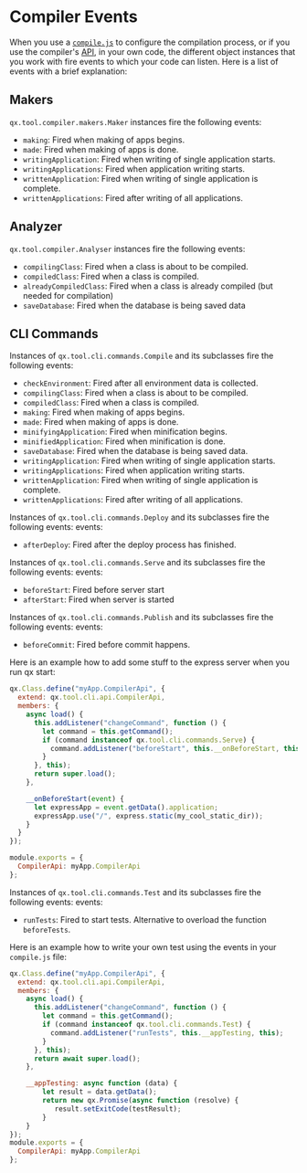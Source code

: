 # Compiler Events

When you use a [`compile.js`](../configuration/api.md) to configure the
compilation process, or if you use the compiler's [API](API.md), in your
own code, the different object instances that you work with fire events to
which your code can listen. Here is a list of events with a brief explanation:

## Makers

`qx.tool.compiler.makers.Maker` instances fire the following events:  
- `making`: Fired when making of apps begins.
- `made`: Fired when making of apps is done. 
- `writingApplication`: Fired when writing of single application starts.
- `writingApplications`: Fired when application writing starts.
- `writtenApplication`: Fired when writing of single application is complete.
- `writtenApplications`: Fired after writing of all applications.

## Analyzer

`qx.tool.compiler.Analyser` instances fire the following events:
- `compilingClass`: Fired when a class is about to be compiled.
- `compiledClass`: Fired when a class is compiled.
- `alreadyCompiledClass`: Fired when a class is already compiled (but needed for compilation)
- `saveDatabase`: Fired when the database is being saved data

## CLI Commands

Instances of `qx.tool.cli.commands.Compile` and its subclasses fire the following events:
- `checkEnvironment`: Fired after all environment data is collected. 
- `compilingClass`: Fired when a class is about to be compiled.
- `compiledClass`: Fired when a class is compiled.
- `making`: Fired when making of apps begins.
- `made`: Fired when making of apps is done.
- `minifyingApplication`: Fired when minification begins.
- `minifiedApplication`: Fired when minification is done.
- `saveDatabase`: Fired when the database is being saved data.
- `writingApplication`: Fired when writing of single application starts.
- `writingApplications`: Fired when application writing starts.
- `writtenApplication`: Fired when writing of single application is complete.
- `writtenApplications`: Fired after writing of all applications.

Instances of `qx.tool.cli.commands.Deploy` and its subclasses fire the following events:
events:
- `afterDeploy`: Fired after the deploy process has finished.

Instances of `qx.tool.cli.commands.Serve` and its subclasses fire the following events:
events:
- `beforeStart`: Fired before server start
- `afterStart`: Fired when server is started

Instances of `qx.tool.cli.commands.Publish` and its subclasses fire the following events:
events:
- `beforeCommit`:  Fired before commit happens.

Here is an example how to add some stuff to the express server when you run qx start:
```javascript
qx.Class.define("myApp.CompilerApi", {
  extend: qx.tool.cli.api.CompilerApi,
  members: {
    async load() {
      this.addListener("changeCommand", function () {
        let command = this.getCommand();
        if (command instanceof qx.tool.cli.commands.Serve) {
          command.addListener("beforeStart", this.__onBeforeStart, this);
        }
      }, this);
      return super.load();
    },

    __onBeforeStart(event) {
      let expressApp = event.getData().application;
      expressApp.use("/", express.static(my_cool_static_dir));
    }
  }
});

module.exports = {
  CompilerApi: myApp.CompilerApi
};
```

Instances of `qx.tool.cli.commands.Test` and its subclasses fire the following events:
events:
- `runTests`: Fired to start tests. Alternative to overload the function `beforeTests`.

Here is an example how to write your own test using the events in your `compile.js` file:
```javascript
qx.Class.define("myApp.CompilerApi", {
  extend: qx.tool.cli.api.CompilerApi,
  members: {
    async load() {
      this.addListener("changeCommand", function () {
        let command = this.getCommand();
        if (command instanceof qx.tool.cli.commands.Test) {
          command.addListener("runTests", this.__appTesting, this);
        }
      }, this);
      return await super.load();
    },

    __appTesting: async function (data) {
        let result = data.getData();
        return new qx.Promise(async function (resolve) {
           result.setExitCode(testResult);
        }
    }
});
module.exports = {
  CompilerApi: myApp.CompilerApi
};
```


